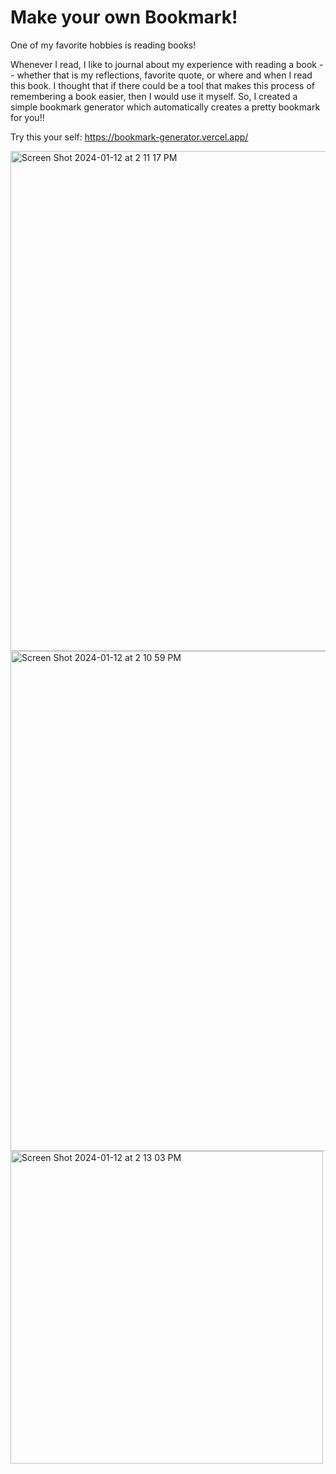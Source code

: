 # Make your own Bookmark! 

One of my favorite hobbies is reading books! 

Whenever I read, I like to journal about my experience with reading a book -- whether that is my reflections, favorite quote, or where and when I read this book. I thought that if there could be a tool that makes this process of remembering a book easier, then I would use it myself. So, I created a simple bookmark generator which automatically creates a pretty bookmark for you!!  

Try this your self: https://bookmark-generator.vercel.app/ 



<img width="800" alt="Screen Shot 2024-01-12 at 2 11 17 PM" src="https://github.com/chaeyeonlee07/bookmark-generator/assets/130931438/ee06f525-fea8-412b-99a4-ffa6e15bfd17">
<img width="800" alt="Screen Shot 2024-01-12 at 2 10 59 PM" src="https://github.com/chaeyeonlee07/bookmark-generator/assets/130931438/588140b5-b1b9-455b-a1bf-aa32264e73c7">
<img width="500" alt="Screen Shot 2024-01-12 at 2 13 03 PM" src="https://github.com/chaeyeonlee07/bookmark-generator/assets/130931438/aebc06b4-2458-41cf-ad9f-2bd9e4b02abd">
